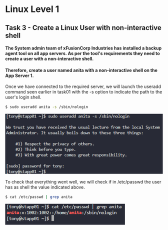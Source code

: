 # Linux Level 1

## Task 3 - Create a Linux User with non-interactive shell

#### The System admin team of xFusionCorp Industries has installed a backup agent tool on all app servers. As per the tool's requirements they need to create a user with a non-interactive shell.

#### Therefore, create a user named anita with a non-interactive shell on the App Server 1.

Once we have connected to the required server, we will launch the useradd command seen earlier in task01 with the -s option to indicate the path to the user's login shell.

```bash
$ sudo useradd anita -s /sbin/nologin
```

![sudo useradd command](/img/LINUX/LinuxL01/Task03_01_sudo_useradd.png)

To check that everything went well, we will check if in /etc/passwd the user has as shell the value indicated above.

```bash
$ cat /etc/passwd | grep anita
```

![cat command](/img/LINUX/LinuxL01/Task03_02_cat_etc_passwd.png)
